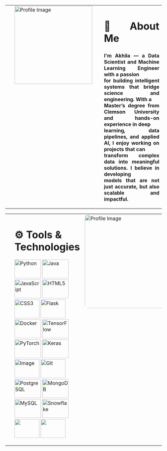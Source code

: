 <table style="width:100%; border-collapse: collapse;">
  <tr>
    <td style="vertical-align: top;height:320px; padding-left: 30px;">
      <img src="https://github.com/user-attachments/assets/6cb4a332-a348-4b53-8a21-5d74edeb9c26" 
           alt="Profile Image" 
           style="width:250px; height:250px; object-fit:cover;" />
    </td>
    <td <p style="text-align: justify;height:320px; padding-left: 30px; vertical-align: top;">
      <h1>👋 About Me</h1>
      <h3></h3><strong> 
      <p> I'm Akhila — a Data Scientist and Machine Learning Engineer with a passion<br> for building intelligent systems that bridge science and engineering. With a <br>Master’s degree from Clemson University and hands-on experience in deep <br>learning, data pipelines, and applied AI, I enjoy working on projects that can <br> transform complex data into meaningful solutions.  I believe in developing <br> models that are not just accurate, but also scalable and impactful.
      </p>
        </strong></h3>
    </td>
  </tr>
</table>
<table style="width:100%; border-collapse:collapse;">
  <tr>
    <td style="vertical-align: top;height:320px; padding-left: 30px;">
      <h1>⚙️ Tools & Technologies</h1>
<p>
  <img src="https://cdn.jsdelivr.net/gh/devicons/devicon/icons/python/python-original.svg" width="85" height="60" alt="Python"/>
  <img src="https://cdn.jsdelivr.net/gh/devicons/devicon/icons/java/java-original.svg" width="85" height="60" alt="Java"/>
  <img src="https://cdn.jsdelivr.net/gh/devicons/devicon/icons/javascript/javascript-original.svg" width="85" height="60" alt="JavaScript"/>
  <img src="https://cdn.jsdelivr.net/gh/devicons/devicon/icons/html5/html5-original.svg" width="85" height="60" alt="HTML5"/>
  <img src="https://cdn.jsdelivr.net/gh/devicons/devicon/icons/css3/css3-original.svg" width="80" height="60" alt="CSS3"/>
  <img src="https://cdn.jsdelivr.net/gh/devicons/devicon/icons/flask/flask-original.svg" width="80" height="60" alt="Flask"/>
  <br>
  <img src="https://cdn.jsdelivr.net/gh/devicons/devicon/icons/docker/docker-original.svg" width="85" height="60" alt="Docker"/>
  <img src="https://cdn.jsdelivr.net/gh/devicons/devicon/icons/tensorflow/tensorflow-original.svg" width="85" height="60" alt="TensorFlow"/>
  <img src="https://cdn.jsdelivr.net/gh/devicons/devicon/icons/pytorch/pytorch-original.svg" width="85" height="60" alt="PyTorch"/>
  <img src="https://upload.wikimedia.org/wikipedia/commons/a/ae/Keras_logo.svg" width="85" height="60" alt="Keras"/>
  <img src="https://github.com/user-attachments/assets/cdb7f93b-0a89-4c2d-90eb-b43ae7c8a4e7" alt="Image" width="80" height="60" />
  <img src="https://cdn.jsdelivr.net/gh/devicons/devicon/icons/git/git-original.svg" width="80" height="60" alt="Git"/>
  
  <br>
  <img src="https://cdn.jsdelivr.net/gh/devicons/devicon/icons/postgresql/postgresql-original.svg" width="85" height="60" alt="PostgreSQL"/>
  <img src="https://cdn.jsdelivr.net/gh/devicons/devicon/icons/mongodb/mongodb-original.svg" width="85" height="60" alt="MongoDB"/>
  <img src="https://cdn.jsdelivr.net/gh/devicons/devicon/icons/mysql/mysql-original.svg" width="85" height="60" alt="MySQL"/>
 <img src="https://github.com/user-attachments/assets/d3811d80-f197-4c2c-978b-cac121934d05" width="85" height="60" alt="Snowflake"/>
 <img src="https://github.com/user-attachments/assets/b41c093f-dd12-4de8-b818-7893b2ad4025" width="80" height="60"  />
<img src="https://github.com/user-attachments/assets/8582f9c7-0a22-4bfd-8d4d-141993918c78" width="80" height="60"  />


</p>
    </td>
    <td style="width:250px; height:320px; vertical-align: top;">
      <img src="https://github.com/user-attachments/assets/24402a5d-12ac-4906-a6c3-2277c7c8ccb4" 
           alt="Profile Image" 
           style="width: 300px; height: 300px; object-fit: cover; border-radius: 10px;" />
    </td>
  </tr>
</table>


